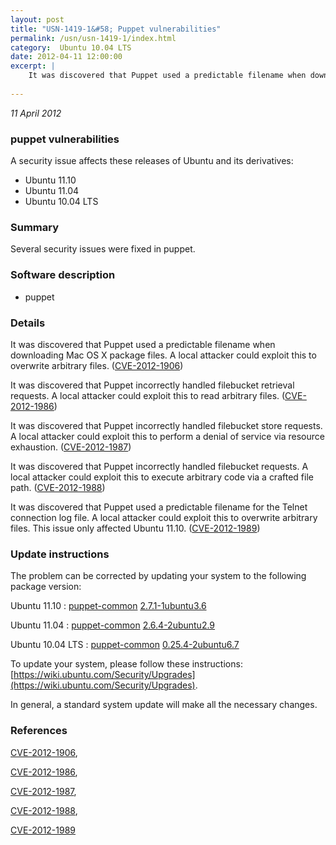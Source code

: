 ```yaml
---
layout: post
title: "USN-1419-1&#58; Puppet vulnerabilities"
permalink: /usn/usn-1419-1/index.html
category:  Ubuntu 10.04 LTS
date: 2012-04-11 12:00:00
excerpt: |
    It was discovered that Puppet used a predictable filename when downloading Mac OS X package files. A local attacker could exploit this to overwrite arbitrary files. ([CVE-2012-1906](http://people.ubuntu.com/~ubuntu-security/cve/CVE-2012-1906))
    
--- 
```

 
 

*11 April 2012*

### puppet vulnerabilities

A security issue affects these releases of Ubuntu and its derivatives:

* Ubuntu 11.10
* Ubuntu 11.04
* Ubuntu 10.04 LTS

### Summary

Several security issues were fixed in puppet. 

### Software description

* puppet 

### Details

It was discovered that Puppet used a predictable filename when downloading Mac OS X package files. A local attacker could exploit this to overwrite arbitrary files. ([CVE-2012-1906](http://people.ubuntu.com/~ubuntu-security/cve/CVE-2012-1906))

It was discovered that Puppet incorrectly handled filebucket retrieval requests. A local attacker could exploit this to read arbitrary files. ([CVE-2012-1986](http://people.ubuntu.com/~ubuntu-security/cve/CVE-2012-1986))

It was discovered that Puppet incorrectly handled filebucket store requests. A local attacker could exploit this to perform a denial of service via resource exhaustion. ([CVE-2012-1987](http://people.ubuntu.com/~ubuntu-security/cve/CVE-2012-1987))

It was discovered that Puppet incorrectly handled filebucket requests. A local attacker could exploit this to execute arbitrary code via a crafted file path. ([CVE-2012-1988](http://people.ubuntu.com/~ubuntu-security/cve/CVE-2012-1988))

It was discovered that Puppet used a predictable filename for the Telnet connection log file. A local attacker could exploit this to overwrite arbitrary files. This issue only affected Ubuntu 11.10. ([CVE-2012-1989](http://people.ubuntu.com/~ubuntu-security/cve/CVE-2012-1989)) 

### Update instructions

The problem can be corrected by updating your system to the following package version:

Ubuntu 11.10
 : [puppet-common](https://launchpad.net/ubuntu/+source/puppet) <span> [2.7.1-1ubuntu3.6](https://launchpad.net/ubuntu/+source/puppet/2.7.1-1ubuntu3.6) </span> 

Ubuntu 11.04
 : [puppet-common](https://launchpad.net/ubuntu/+source/puppet) <span> [2.6.4-2ubuntu2.9](https://launchpad.net/ubuntu/+source/puppet/2.6.4-2ubuntu2.9) </span> 

Ubuntu 10.04 LTS
 : [puppet-common](https://launchpad.net/ubuntu/+source/puppet) <span> [0.25.4-2ubuntu6.7](https://launchpad.net/ubuntu/+source/puppet/0.25.4-2ubuntu6.7) </span> 

To update your system, please follow these instructions: [https://wiki.ubuntu.com/Security/Upgrades](https://wiki.ubuntu.com/Security/Upgrades).

In general, a standard system update will make all the necessary changes. 

### References

 
 [CVE-2012-1906](http://people.ubuntu.com/~ubuntu-security/cve/CVE-2012-1906), 

 [CVE-2012-1986](http://people.ubuntu.com/~ubuntu-security/cve/CVE-2012-1986), 

 [CVE-2012-1987](http://people.ubuntu.com/~ubuntu-security/cve/CVE-2012-1987), 

 [CVE-2012-1988](http://people.ubuntu.com/~ubuntu-security/cve/CVE-2012-1988), 

 [CVE-2012-1989](http://people.ubuntu.com/~ubuntu-security/cve/CVE-2012-1989)
 

